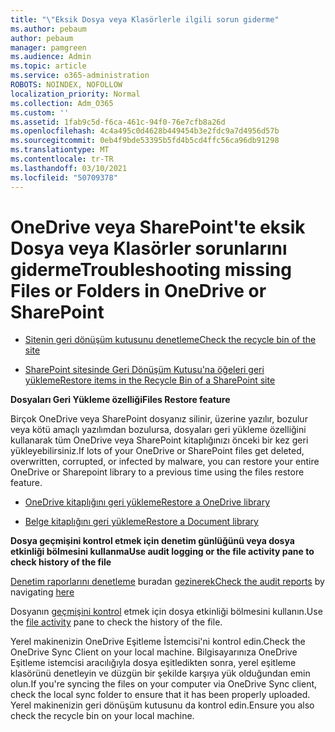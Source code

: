 ```yaml
---
title: "\"Eksik Dosya veya Klasörlerle ilgili sorun giderme"
ms.author: pebaum
author: pebaum
manager: pamgreen
ms.audience: Admin
ms.topic: article
ms.service: o365-administration
ROBOTS: NOINDEX, NOFOLLOW
localization_priority: Normal
ms.collection: Adm_O365
ms.custom: ''
ms.assetid: 1fab9c5d-f6ca-461c-94f0-76e7cfb8a26d
ms.openlocfilehash: 4c4a495c0d4628b449454b3e2fdc9a7d4956d57b
ms.sourcegitcommit: 0eb4f9bde53395b5fd4b5cd4ffc56ca96db91298
ms.translationtype: MT
ms.contentlocale: tr-TR
ms.lasthandoff: 03/10/2021
ms.locfileid: "50709378"
---
```

# <a name="troubleshooting-missing-files-or-folders-in-onedrive-or-sharepoint"></a><span data-ttu-id="b8b32-102">OneDrive veya SharePoint'te eksik Dosya veya Klasörler sorunlarını giderme</span><span class="sxs-lookup"><span data-stu-id="b8b32-102">Troubleshooting missing Files or Folders in OneDrive or SharePoint</span></span>

- [<span data-ttu-id="b8b32-103">Sitenin geri dönüşüm kutusunu denetleme</span><span class="sxs-lookup"><span data-stu-id="b8b32-103">Check the recycle bin of the site</span></span>](https://support.microsoft.com/office/restore-items-in-the-recycle-bin-that-were-deleted-from-sharepoint-or-teams-6df466b6-55f2-4898-8d6e-c0dff851a0be)

- [<span data-ttu-id="b8b32-104">SharePoint sitesinde Geri Dönüşüm Kutusu'na öğeleri geri yükleme</span><span class="sxs-lookup"><span data-stu-id="b8b32-104">Restore items in the Recycle Bin of a SharePoint site</span></span>](https://support.office.com/article/Restore-deleted-files-or-folders-in-OneDrive-949ada80-0026-4db3-a953-c99083e6a84f)



<span data-ttu-id="b8b32-105">**Dosyaları Geri Yükleme özelliği**</span><span class="sxs-lookup"><span data-stu-id="b8b32-105">**Files Restore feature**</span></span>

<span data-ttu-id="b8b32-106">Birçok OneDrive veya SharePoint dosyanız silinir, üzerine yazılır, bozulur veya kötü amaçlı yazılımdan bozulursa, dosyaları geri yükleme özelliğini kullanarak tüm OneDrive veya SharePoint kitaplığınızı önceki bir kez geri yükleyebilirsiniz.</span><span class="sxs-lookup"><span data-stu-id="b8b32-106">If lots of your OneDrive or SharePoint files get deleted, overwritten, corrupted, or infected by malware, you can restore your entire OneDrive or Sharepoint library to a previous time using the files restore feature.</span></span>

- [<span data-ttu-id="b8b32-107">OneDrive kitaplığını geri yükleme</span><span class="sxs-lookup"><span data-stu-id="b8b32-107">Restore a OneDrive library</span></span>](https://support.office.com/article/restore-your-onedrive-fa231298-759d-41cf-bcd0-25ac53eb8a15)

- [<span data-ttu-id="b8b32-108">Belge kitaplığını geri yükleme</span><span class="sxs-lookup"><span data-stu-id="b8b32-108">Restore a Document library</span></span>](https://support.office.com/article/restore-a-document-library-317791c3-8bd0-4dfd-8254-3ca90883d39a)

<span data-ttu-id="b8b32-109">**Dosya geçmişini kontrol etmek için denetim günlüğünü veya dosya etkinliği bölmesini kullanma**</span><span class="sxs-lookup"><span data-stu-id="b8b32-109">**Use audit logging or the file activity pane to check history of the file**</span></span>

<span data-ttu-id="b8b32-110">[Denetim raporlarını denetleme](https://docs.microsoft.com/microsoft-365/compliance/search-the-audit-log-in-security-and-compliance) </a> buradan [gezinerek](https://protection.office.com/#/unifiedauditlog)</span><span class="sxs-lookup"><span data-stu-id="b8b32-110">[Check the audit reports](https://docs.microsoft.com/microsoft-365/compliance/search-the-audit-log-in-security-and-compliance)</a> by navigating [here](https://protection.office.com/#/unifiedauditlog)</span></span>

<span data-ttu-id="b8b32-111">Dosyanın [geçmişini kontrol](https://support.office.com/article/File-activity-in-a-document-library-6105ecda-1dd0-4f6f-9542-102bf5c0ffe0) etmek için dosya etkinliği bölmesini kullanın.</span><span class="sxs-lookup"><span data-stu-id="b8b32-111">Use the [file activity](https://support.office.com/article/File-activity-in-a-document-library-6105ecda-1dd0-4f6f-9542-102bf5c0ffe0) pane to check the history of the file.</span></span>

<span data-ttu-id="b8b32-112">Yerel makinenizin OneDrive Eşitleme İstemcisi'ni kontrol edin.</span><span class="sxs-lookup"><span data-stu-id="b8b32-112">Check the OneDrive Sync Client on your local machine.</span></span>  <span data-ttu-id="b8b32-113">Bilgisayarınıza OneDrive Eşitleme istemcisi aracılığıyla dosya eşitledikten sonra, yerel eşitleme klasörünü denetleyin ve düzgün bir şekilde karşıya yük olduğundan emin olun.</span><span class="sxs-lookup"><span data-stu-id="b8b32-113">If you're syncing the files on your computer via OneDrive Sync client, check the local sync folder to ensure that it has been properly uploaded.</span></span> <span data-ttu-id="b8b32-114">Yerel makinenizin geri dönüşüm kutusunu da kontrol edin.</span><span class="sxs-lookup"><span data-stu-id="b8b32-114">Ensure you also check the recycle bin on your local machine.</span></span>



